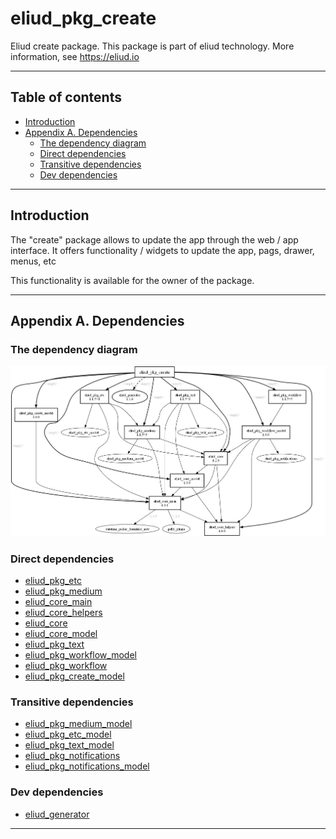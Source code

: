 # eliud_pkg_create

Eliud create package. 
This package is part of eliud technology. More information, see https://eliud.io

---

## Table of contents

<!-- toc -->

- [Introduction](#introduction)
- [Appendix A. Dependencies](#appendix-a-dependencies)
  * [The dependency diagram](#the-dependency-diagram)
  * [Direct dependencies](#direct-dependencies)
  * [Transitive dependencies](#transitive-dependencies)
  * [Dev dependencies](#dev-dependencies)

<!-- tocstop -->

---

## Introduction

The "create" package allows to update the app through the web / app interface. It offers functionality / widgets to update the app, pags, drawer, menus, etc

This functionality is available for the owner of the package.

---

## Appendix A. Dependencies

### The dependency diagram

![Dependency diagram](https://github.com/eliudio/eliud_pkg_create/raw/main/depends.jpg)

<!-- dependencies -->

### Direct dependencies
- [eliud_pkg_etc](https://pub.dev/packages/eliud_pkg_etc)
- [eliud_pkg_medium](https://pub.dev/packages/eliud_pkg_medium)
- [eliud_core_main](https://pub.dev/packages/eliud_core_main)
- [eliud_core_helpers](https://pub.dev/packages/eliud_core_helpers)
- [eliud_core](https://pub.dev/packages/eliud_core)
- [eliud_core_model](https://pub.dev/packages/eliud_core_model)
- [eliud_pkg_text](https://pub.dev/packages/eliud_pkg_text)
- [eliud_pkg_workflow_model](https://pub.dev/packages/eliud_pkg_workflow_model)
- [eliud_pkg_workflow](https://pub.dev/packages/eliud_pkg_workflow)
- [eliud_pkg_create_model](https://pub.dev/packages/eliud_pkg_create_model)

### Transitive dependencies
- [eliud_pkg_medium_model](https://pub.dev/packages/eliud_pkg_medium_model)
- [eliud_pkg_etc_model](https://pub.dev/packages/eliud_pkg_etc_model)
- [eliud_pkg_text_model](https://pub.dev/packages/eliud_pkg_text_model)
- [eliud_pkg_notifications](https://pub.dev/packages/eliud_pkg_notifications)
- [eliud_pkg_notifications_model](https://pub.dev/packages/eliud_pkg_notifications_model)

### Dev dependencies
- [eliud_generator](https://pub.dev/packages/eliud_generator)

<!-- dependenciesstop -->

---

